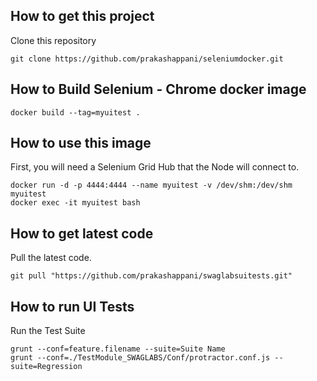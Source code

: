 ## How to  get this project

Clone this repository
```
git clone https://github.com/prakashappani/seleniumdocker.git
```
## How to Build Selenium - Chrome docker image 
```
docker build --tag=myuitest .
```
## How to use this image

First, you will need a Selenium Grid Hub that the Node will connect to.

```
docker run -d -p 4444:4444 --name myuitest -v /dev/shm:/dev/shm  myuitest 
docker exec -it myuitest bash
```
## How to get latest code

Pull the latest code.

```
git pull "https://github.com/prakashappani/swaglabsuitests.git" 
```

## How to run UI Tests

Run the Test Suite

```
grunt --conf=feature.filename --suite=Suite Name
grunt --conf=./TestModule_SWAGLABS/Conf/protractor.conf.js --suite=Regression
```

